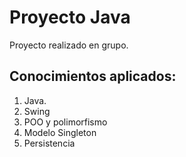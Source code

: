 # Proyecto Java
Proyecto realizado en grupo.

## Conocimientos aplicados:
1. Java.
2. Swing
3. POO y polimorfismo
4. Modelo Singleton
5. Persistencia
